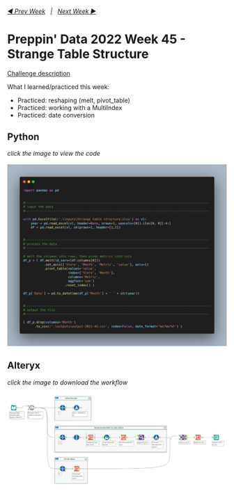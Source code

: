 <h6><a href="..\preppin-data-2022-44\README.md">◀  Prev Week</a>&nbsp;&nbsp;&nbsp;|&nbsp;&nbsp;&nbsp;<a href="..\preppin-data-2022-46\README.md">Next Week  ▶</a></h6>

# Preppin' Data 2022 Week 45 - Strange Table Structure

[Challenge description](https://preppindata.blogspot.com/2022/11/2022-week-45-strange-table-structure.htm)

What I learned/practiced this week:
* Practiced: reshaping (melt, pivot_table)
* Practiced: working with a MultiIndex
* Practiced: date conversion

## Python
<i>click the image to view the code</i><br>
<br>
<a href="preppin-data-2022-45.py">
<img src="img-python-code-2022-45.png?raw=true" alt="Python code">
</a>

## Alteryx
<i>click the image to download the workflow</i><br>
<br>
<a href="preppin-data-2022-45.yxzp">
<img src="img-alteryx-2022-45.png?raw=true" alt="Alteryx workflow">
</a>